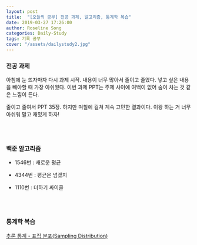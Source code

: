 ```yaml
---
layout: post
title:  "[오늘의 공부] 전공 과제, 알고리즘, 통계학 복습"
date: 2019-03-27 17:26:00
author: Roseline Song
categories: Daily-Study
tags: 기록 공부
cover: "/assets/dailystudy2.jpg"
---
```



### 전공 과제

아침에 눈 뜨자마자 다시 과제 시작. 내용이 너무 많아서 줄이고 줄였다. 넣고 싶은 내용을 빼야할 때 가장 아쉬웠다. 이번 과제 PPT는 주제 사이에 여백이 없어 숨이 차는 것 같은 느낌이 든다.

줄이고 줄여서 PPT 35장. 하지만 며칠에 걸쳐 계속 고민한 결과이다. 이왕 하는 거 너무 아쉬워 말고 재밌게 하자!

<br>
<br>


### 백준 알고리즘 


- 1546번 : 새로운 평균

- 4344번 : 평균은 넘겠지

- 1110번 : 더하기 싸이클

<br>
<br>

### 통계학 복습

[추론 통계 - 표집 분포(Sampling Distribution)](https://roseline124.github.io/data-analytics/2019/03/27/DA-R-statistics2.html)

<br>
<br>